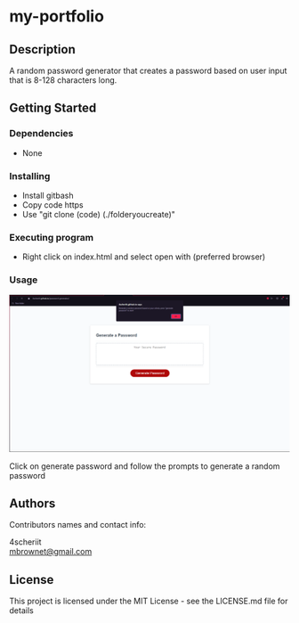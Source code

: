 # my-portfolio

## Description

A random password generator that creates a password based on user input that is 8-128 characters long.

## Getting Started

### Dependencies

* None

### Installing

* Install gitbash
* Copy code https
* Use "git clone (code) (./folderyoucreate)"

### Executing program

* Right click on index.html and select open with (preferred browser)

### Usage
![ScreenShot](assets/images/screenshot.PNG)

Click on generate password and follow the prompts to generate a random password

## Authors

Contributors names and contact info:

4scheriit  
mbrownet@gmail.com

## License

This project is licensed under the MIT License - see the LICENSE.md file for details
